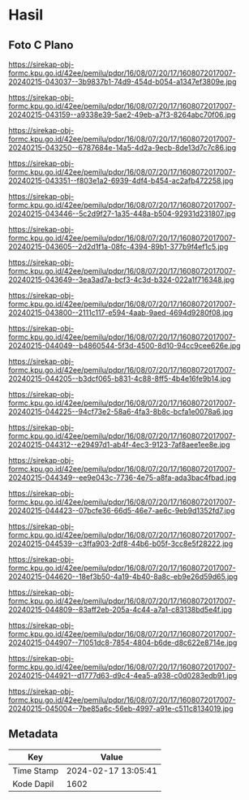 # Hasil

## Foto C Plano

https://sirekap-obj-formc.kpu.go.id/42ee/pemilu/pdpr/16/08/07/20/17/1608072017007-20240215-043037--3b9837b1-74d9-454d-b054-a1347ef3809e.jpg

https://sirekap-obj-formc.kpu.go.id/42ee/pemilu/pdpr/16/08/07/20/17/1608072017007-20240215-043159--a9338e39-5ae2-49eb-a7f3-8264abc70f06.jpg

https://sirekap-obj-formc.kpu.go.id/42ee/pemilu/pdpr/16/08/07/20/17/1608072017007-20240215-043250--6787684e-14a5-4d2a-9ecb-8de13d7c7c86.jpg

https://sirekap-obj-formc.kpu.go.id/42ee/pemilu/pdpr/16/08/07/20/17/1608072017007-20240215-043351--f803e1a2-6939-4df4-b454-ac2afb472258.jpg

https://sirekap-obj-formc.kpu.go.id/42ee/pemilu/pdpr/16/08/07/20/17/1608072017007-20240215-043446--5c2d9f27-1a35-448a-b504-92931d231807.jpg

https://sirekap-obj-formc.kpu.go.id/42ee/pemilu/pdpr/16/08/07/20/17/1608072017007-20240215-043605--2d2d1f1a-08fc-4394-89b1-377b9f4ef1c5.jpg

https://sirekap-obj-formc.kpu.go.id/42ee/pemilu/pdpr/16/08/07/20/17/1608072017007-20240215-043649--3ea3ad7a-bcf3-4c3d-b324-022a1f716348.jpg

https://sirekap-obj-formc.kpu.go.id/42ee/pemilu/pdpr/16/08/07/20/17/1608072017007-20240215-043800--2111c117-e594-4aab-9aed-4694d9280f08.jpg

https://sirekap-obj-formc.kpu.go.id/42ee/pemilu/pdpr/16/08/07/20/17/1608072017007-20240215-044049--b4860544-5f3d-4500-8d10-94cc9cee626e.jpg

https://sirekap-obj-formc.kpu.go.id/42ee/pemilu/pdpr/16/08/07/20/17/1608072017007-20240215-044205--b3dcf065-b831-4c88-8ff5-4b4e16fe9b14.jpg

https://sirekap-obj-formc.kpu.go.id/42ee/pemilu/pdpr/16/08/07/20/17/1608072017007-20240215-044225--94cf73e2-58a6-4fa3-8b8c-bcfa1e0078a6.jpg

https://sirekap-obj-formc.kpu.go.id/42ee/pemilu/pdpr/16/08/07/20/17/1608072017007-20240215-044312--e29497d1-ab4f-4ec3-9123-7af8aee1ee8e.jpg

https://sirekap-obj-formc.kpu.go.id/42ee/pemilu/pdpr/16/08/07/20/17/1608072017007-20240215-044349--ee9e043c-7736-4e75-a8fa-ada3bac4fbad.jpg

https://sirekap-obj-formc.kpu.go.id/42ee/pemilu/pdpr/16/08/07/20/17/1608072017007-20240215-044423--07bcfe36-66d5-46e7-ae6c-9eb9d1352fd7.jpg

https://sirekap-obj-formc.kpu.go.id/42ee/pemilu/pdpr/16/08/07/20/17/1608072017007-20240215-044539--c3ffa903-2df8-44b6-b05f-3cc8e5f28222.jpg

https://sirekap-obj-formc.kpu.go.id/42ee/pemilu/pdpr/16/08/07/20/17/1608072017007-20240215-044620--18ef3b50-4a19-4b40-8a8c-eb9e26d59d65.jpg

https://sirekap-obj-formc.kpu.go.id/42ee/pemilu/pdpr/16/08/07/20/17/1608072017007-20240215-044809--83aff2eb-205a-4c44-a7a1-c83138bd5e4f.jpg

https://sirekap-obj-formc.kpu.go.id/42ee/pemilu/pdpr/16/08/07/20/17/1608072017007-20240215-044907--71051dc8-7854-4804-b6de-d8c622e8714e.jpg

https://sirekap-obj-formc.kpu.go.id/42ee/pemilu/pdpr/16/08/07/20/17/1608072017007-20240215-044921--d1777d63-d9c4-4ea5-a938-c0d0283edb91.jpg

https://sirekap-obj-formc.kpu.go.id/42ee/pemilu/pdpr/16/08/07/20/17/1608072017007-20240215-045004--7be85a6c-56eb-4997-a91e-c511c8134019.jpg


## Metadata

| Key        | Value               |
| ---------- | ------------------- |
| Time Stamp | 2024-02-17 13:05:41 |
| Kode Dapil | 1602                |



